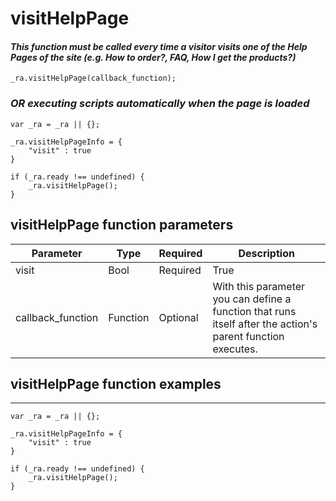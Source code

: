 # **visitHelpPage**

#### *This function must be called every time a visitor visits one of the Help Pages of the site (e.g. How to order?, FAQ, How I get the products?)*

    _ra.visitHelpPage(callback_function);
	
### *OR executing scripts automatically when the page is loaded*
	
	var _ra = _ra || {};
	
	_ra.visitHelpPageInfo = {
		"visit" : true
	}

	if (_ra.ready !== undefined) {
		_ra.visitHelpPage();
	}
	
## **visitHelpPage** function parameters

|    **Parameter**    |    **Type**    |    **Required**    |    **Description**    |
|---|---|---|---|
|  visit  |  Bool  |  Required  |  True  |
|	callback_function 	|	Function	|	Optional	|	With this parameter you can define a function that runs itself after the action's parent function executes.	|

## **visitHelpPage function examples**
----------

	var _ra = _ra || {};
	
	_ra.visitHelpPageInfo = {
		"visit" : true
	}
	
	if (_ra.ready !== undefined) {
		_ra.visitHelpPage();
	}